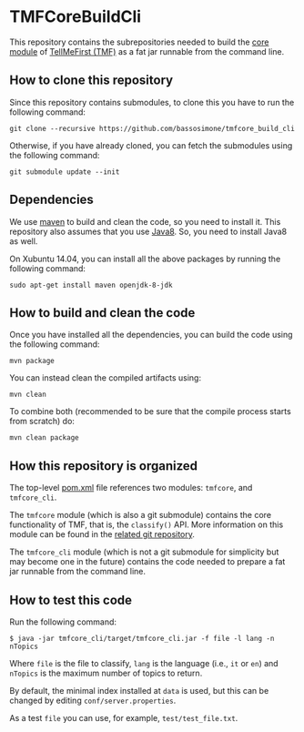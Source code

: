 # TMFCoreBuildCli

This repository contains the subrepositories needed to build the
[core module](https://github.com/bassosimone/tmfcore) of
[TellMeFirst (TMF)](http://tellmefirst.polito.it/) as a fat
jar runnable from the command line.

## How to clone this repository

Since this repository contains submodules, to clone this you have to
run the following command:

    git clone --recursive https://github.com/bassosimone/tmfcore_build_cli

Otherwise, if you have already cloned, you can fetch the submodules using
the following command:

    git submodule update --init

## Dependencies

We use [maven](http://maven.apache.org/) to build and clean the code,
so you need to install it. This repository also assumes that you use
[Java8](https://jdk8.java.net/). So, you need to install Java8 as well.

On Xubuntu 14.04, you can install all the above packages by running
the following command:

    sudo apt-get install maven openjdk-8-jdk

## How to build and clean the code

Once you have installed all the dependencies, you can build the
code using the following command:

    mvn package

You can instead clean the compiled artifacts using:

    mvn clean

To combine both (recommended to be sure that the compile process
starts from scratch) do:

    mvn clean package

## How this repository is organized

The top-level
[pom.xml](https://github.com/bassosimone/tmfcore_build/blob/master/pom.xml)
file references two modules: `tmfcore`, and `tmfcore_cli`.

The `tmfcore` module (which is also a git submodule) contains the core
functionality of TMF, that is, the `classify()` API. More information on
this module can be found in the [related git
repository](https://github.com/bassosimone/tmfcore).

The `tmfcore_cli` module (which is not a git submodule for simplicity but
may become one in the future) contains the code needed to prepare a
fat jar runnable from the command line.

## How to test this code

Run the following command:

    $ java -jar tmfcore_cli/target/tmfcore_cli.jar -f file -l lang -n nTopics

Where `file` is the file to classify, `lang` is the language (i.e., `it`
or `en`) and `nTopics` is the maximum number of topics to return.

By default, the minimal index installed at `data` is used, but this can
be changed by editing `conf/server.properties`.

As a test `file` you can use, for example, `test/test_file.txt`.
